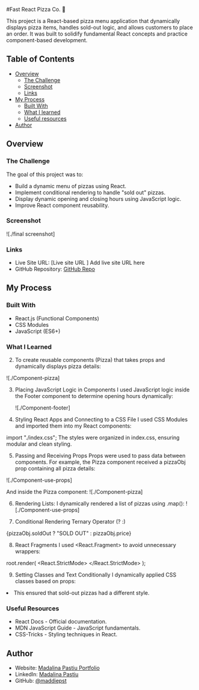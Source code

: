 #Fast React Pizza Co. 🍕

This project is a React-based pizza menu application that dynamically displays pizza items, handles sold-out logic, and allows customers to place an order. It was built to solidify fundamental React concepts and practice component-based development.

## Table of Contents

- [Overview](#overview)
  - [The Challenge](#the-challenge)
  - [Screenshot](#screenshot)
  - [Links](#links)
- [My Process](#my-process)
  - [Built With](#build-with)
  - [What I learned](#what-i-learned)
  - [Useful resources](#useful-resources)
- [Author](#author)


## Overview

### The Challenge

The goal of this project was to:

- Build a dynamic menu of pizzas using React.
- Implement conditional rendering to handle "sold out" pizzas.
- Display dynamic opening and closing hours using JavaScript logic.
- Improve React component reusability.

### Screenshot

![./final screenshot]

### Links

- Live Site URL: [Live site URL ] Add live site URL here
- GitHub Repository: [GitHub Repo](https://github.com/MaddiePst/Pizza-Menu.github.io)

## My Process

### Built With

- React.js (Functional Components)
- CSS Modules
- JavaScript (ES6+)

### What I Learned

<!-- 1. How to Deploy a Web App in React
   I deployed my first React app using Vercel and GitHub Pages.

For GitHub Pages, I added the following to package.json:

json

"homepage": "https://yourusername.github.io/your-repo",
"scripts": {
"predeploy": "npm run build",
"deploy": "gh-pages -d build"
} -->

<!-- Then, I ran:

bash
Copy
Edit
npm install gh-pages --save-dev
npm run deploy 2. Creating and Reusing a Component -->

2. To create reusable components (Pizza) that takes props and dynamically displays pizza details:

![./Component-pizza]

3. Placing JavaScript Logic in Components
   I used JavaScript logic inside the Footer component to determine opening hours dynamically:

   ![./Component-footer]

4. Styling React Apps and Connecting to a CSS File
   I used CSS Modules and imported them into my React components:

import "./index.css";
The styles were organized in index.css, ensuring modular and clean styling.

5. Passing and Receiving Props
   Props were used to pass data between components. For example, the Pizza component received a pizzaObj prop containing all pizza details:

![./Component-use-props]

And inside the Pizza component:
![./Component-pizza]

6. Rendering Lists:
   I dynamically rendered a list of pizzas using .map():
   ![./Component-use-props]

7. Conditional Rendering
   Ternary Operator (? :)

<span>{pizzaObj.soldOut ? "SOLD OUT" : pizzaObj.price}</span>

8. React Fragments
   I used <React.Fragment> to avoid unnecessary <div> wrappers:

root.render(
<React.StrictMode>
<App />
</React.StrictMode>
);

9. Setting Classes and Text Conditionally
   I dynamically applied CSS classes based on props:

<li className={`pizza ${pizzaObj.soldOut ? "sold-out" : ""}`}>
This ensured that sold-out pizzas had a different style.

### Useful Resources

- React Docs - Official documentation.
- MDN JavaScript Guide - JavaScript fundamentals.
- CSS-Tricks - Styling techniques in React.

## Author

- Website: [Madalina Pastiu Portfolio](https://maddiepst.github.io/)
- LinkedIn: [Madalina Pastiu](https://www.linkedin.com/in/madalina-pastiu-52a01396/)
- GitHub: [@maddiepst](https://github.com/MaddiePst)
